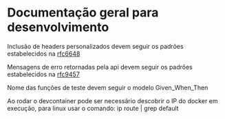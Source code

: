 # Documentação geral para desenvolvimento

Inclusão de headers personalizados devem seguir os padrões estabelecidos na [rfc6648](https://datatracker.ietf.org/doc/html/rfc6648)

Mensagens de erro retornadas pela api devem seguir os padrões estabelecidos na [rfc9457](https://datatracker.ietf.org/doc/html/rfc9457)

Nome das funções de teste devem seguir o modelo Given_When_Then

Ao rodar o devcontainer pode ser necessário descobrir o IP do docker em execução, para linux usar o comando: ip route | grep default